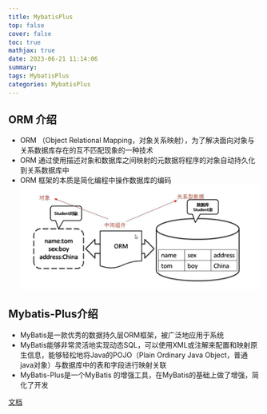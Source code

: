 ```yaml
---
title: MybatisPlus
top: false
cover: false
toc: true
mathjax: true
date: 2023-06-21 11:14:06
summary:
tags: MybatisPlus
categories: MybatisPlus
---
```


## ORM 介绍
- ORM （Object Relational Mapping，对象关系映射），为了解决面向对象与关系数据库存在的互不匹配现象的一种技术
- ORM 通过使用描述对象和数据库之间映射的元数据将程序的对象自动持久化到关系数据库中
- ORM 框架的本质是简化编程中操作数据库的编码
![ORM](./MybatisPlus/image.png)

## Mybatis-Plus介绍
- MyBatis是一款优秀的数据持久层ORM框架，被广泛地应用于系统
- MyBatis能够非常灵活地实现动态SQL，可以使用XML或注解来配置和映射原生信息，能够轻松地将Java的POJO（Plain Ordinary Java Object，普通java对象）与数据库中的表和字段进行映射关联
- MyBatis-Plus是一个MyBatis 的增强工具，在MyBatis的基础上做了增强，简化了开发

[文档](https://thexb.notion.site/Mybatis-73730a62229347d08b1b4a021ae86eb4)